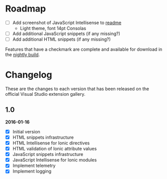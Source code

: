 # Roadmap

- [ ] Add screenshot of JavaScript Intellisense to [readme](README.md#javascript)
  - Light theme, font 14pt Consolas
- [ ] Add additional JavaScript snippets (if any missing?)
- [ ] Add additional HTML snippets (if any missing?)

Features that have a checkmark are complete and available for
download in the
[nightly build](http://vsixgallery.com/extension/dcf84938-593b-49d8-9dff-d6014632e44e/).

# Changelog

These are the changes to each version that has been released
on the official Visual Studio extension gallery.

## 1.0

**2016-01-16**

- [x] Initial version
- [x] HTML snippets infrastructure
- [x] HTML Intellisense for Ionic directives
- [x] HTML validation of Ionic attribute values
- [x] JavaScript snippets infrastructure
- [x] JavaScript Intellisense for Ionic modules
- [x] Implement telemetry
- [x] Implement logging